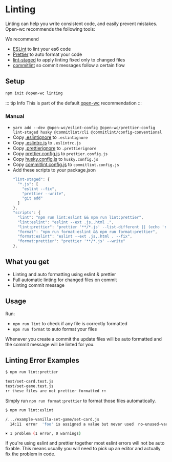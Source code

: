 # Linting

Linting can help you write consistent code, and easily prevent mistakes. Open-wc recommends the following tools:

We recommend
- [ESLint](https://eslint.org/) to lint your es6 code
- [Prettier](https://prettier.io/) to auto format your code
- [lint-staged](https://www.npmjs.com/package/lint-staged) to apply linting fixed only to changed files
- [commitlint](https://www.npmjs.com/package/@commitlint/cli) so commit messages follow a certain flow

## Setup
```bash
npm init @open-wc linting
```

::: tip Info
This is part of the default [open-wc](https://open-wc.org/) recommendation
:::

### Manual
- `yarn add --dev @open-wc/eslint-config @open-wc/prettier-config lint-staged husky @commitlint/cli @commitlint/config-conventional`
- Copy [.eslintignore](https://github.com/open-wc/open-wc/blob/master/packages/generator-open-wc/generators/linting-eslint/templates/static/.eslintignore) to `.eslintignore`
- Copy [.eslintrc.js](https://github.com/open-wc/open-wc/blob/master/packages/generator-open-wc/generators/linting-prettier/templates/static/.eslintrc.js) to `.eslintrc.js`
- Copy [.prettierignore](https://github.com/open-wc/open-wc/blob/master/packages/generator-open-wc/generators/linting-prettier/templates/static/.prettierignore) to `.prettierignore`
- Copy [prettier.config.js](https://github.com/open-wc/open-wc/blob/master/packages/generator-open-wc/generators/linting-prettier/templates/_prettier.config.js) to `prettier.config.js`
- Copy [husky.config.js](https://github.com/open-wc/open-wc/blob/master/packages/generator-open-wc/generators/linting/templates/static/husky.config.js) to `husky.config.js`
- Copy [commitlint.config.js](https://github.com/open-wc/open-wc/blob/master/packages/generator-open-wc/generators/linting-commitlint/templates/static/commitlint.config.js) to `commitlint.config.js`
- Add these scripts to your package.json
  ```js
  "lint-staged": {
    "*.js": [
      "eslint --fix",
      "prettier --write",
      "git add"
    ]
  },
  "scripts": {
    "lint": "npm run lint:eslint && npm run lint:prettier",
    "lint:eslint": "eslint --ext .js,.html .",
    "lint:prettier": "prettier '**/*.js' --list-different || (echo '↑↑ these files are not prettier formatted ↑↑' && exit 1)",
    "format": "npm run format:eslint && npm run format:prettier",
    "format:eslint": "eslint --ext .js,.html . --fix",
    "format:prettier": "prettier '**/*.js' --write"
  },
  ```

## What you get

- Linting and auto formatting using eslint & prettier
- Full automatic linting for changed files on commit
- Linting commit message

## Usage

Run:
- `npm run lint` to check if any file is correctly formatted
- `npm run format` to auto format your files

Whenever you create a commit the update files will be auto formatted and the commit message will be linted for you.

## Linting Error Examples

```bash
$ npm run lint:prettier

test/set-card.test.js
test/set-game.test.js
↑↑ these files are not prettier formatted ↑↑
```

Simply run `npm run format:prettier` to format those files automatically.

```bash
$ npm run lint:eslint

/.../example-vanilla-set-game/set-card.js
  14:11  error  'foo' is assigned a value but never used  no-unused-vars

✖ 1 problem (1 error, 0 warnings)
```

If you're using eslint and prettier together most eslint errors will not be auto fixable.
This means usually you will need to pick up an editor and actually fix the problem in code.
